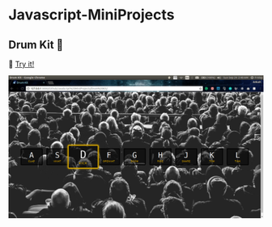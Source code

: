 # Javascript-MiniProjects

## Drum Kit 🥁
🎵 [Try it!](https://ankushgarg1998.github.io/Javascript-MiniProjects/Drum%20Kit/index.html)

![Drum Kit Image](https://github.com/ankushgarg1998/Javascript-MiniProjects/blob/master/Drum%20Kit/Screen.png "Drum")
